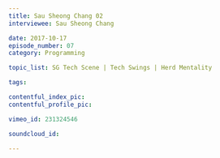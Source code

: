 ```yaml
---
title: Sau Sheong Chang 02
interviewee: Sau Sheong Chang

date: 2017-10-17
episode_number: 07
category: Programming

topic_list: SG Tech Scene | Tech Swings | Herd Mentality

tags:

contentful_index_pic:
contentful_profile_pic:

vimeo_id: 231324546 

soundcloud_id:

---
```

